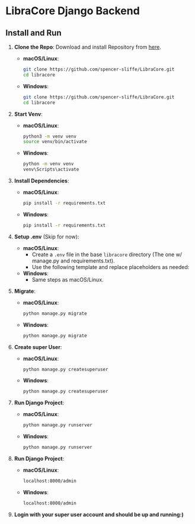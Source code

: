 # LibraCore Django Backend

## Install and Run

1. **Clone the Repo**: Download and install Repository from [here](https://github.com/spencer-sliffe/LibraCore.git).
   - **macOS/Linux**: 
     ```bash
     git clone https://github.com/spencer-sliffe/LibraCore.git
     cd libracore
     ```
   - **Windows**:
     ```bash
     git clone https://github.com/spencer-sliffe/LibraCore.git
     cd libracore
     ```

2. **Start Venv**:
   - **macOS/Linux**: 
     ```bash
     python3 -m venv venv
     source venv/bin/activate
     ```
   - **Windows**:
     ```bash
     python -m venv venv
     venv\Scripts\activate
     ```

3. **Install Dependencies**:
   - **macOS/Linux**: 
     ```bash
     pip install -r requirements.txt
     ```
   - **Windows**:
     ```bash
     pip install -r requirements.txt
     ```

4. **Setup .env** (Skip for now):
   - **macOS/Linux**: 
     - Create a `.env` file in the base `libracore` directory (The one w/ manage.py and requirements.txt).
     - Use the following template and replace placeholders as needed:
   - **Windows**: 
     - Same steps as macOS/Linux.

5. **Migrate**:
   - **macOS/Linux**: 
     ```bash
     python manage.py migrate
     ```
   - **Windows**:
     ```bash
     python manage.py migrate
     ```

6. **Create super User**:
   - **macOS/Linux**: 
     ```bash
     python manage.py createsuperuser
     ```
   - **Windows**:
     ```bash
     python manage.py createsuperuser
     ```
	 
7. **Run Django Project**:
   - **macOS/Linux**: 
     ```bash
     python manage.py runserver
     ```
   - **Windows**:
     ```bash
     python manage.py runserver
     ```

8. **Run Django Project**:
   - **macOS/Linux**: 
     ```bash
     localhost:8000/admin
     ```
   - **Windows**:
     ```bash
     localhost:8000/admin
     ```

9. **Login with your super user account and should be up and running:)**
